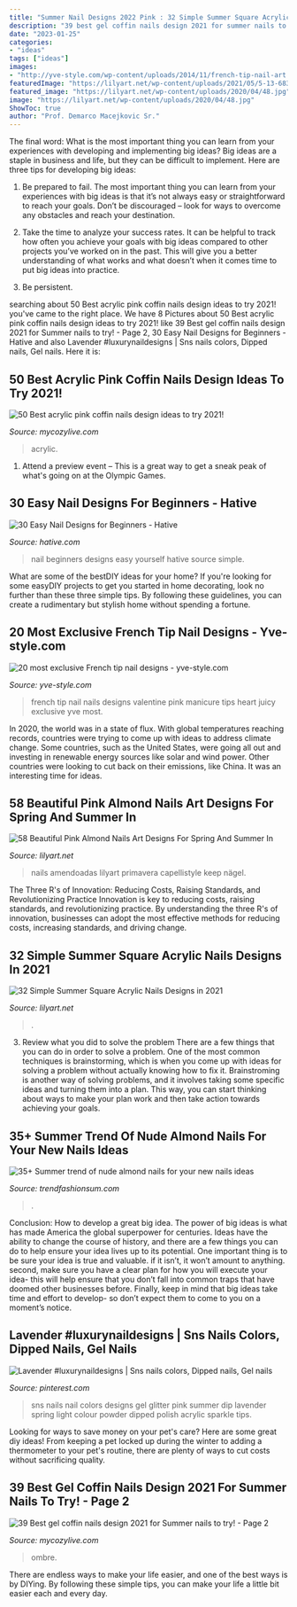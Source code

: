 ```yaml
---
title: "Summer Nail Designs 2022 Pink : 32 Simple Summer Square Acrylic Nails Designs In 2021"
description: "39 best gel coffin nails design 2021 for summer nails to try!"
date: "2023-01-25"
categories:
- "ideas"
tags: ["ideas"]
images:
- "http://yve-style.com/wp-content/uploads/2014/11/french-tip-nail-art.jpg"
featuredImage: "https://lilyart.net/wp-content/uploads/2021/05/5-13-683x1024.jpg"
featured_image: "https://lilyart.net/wp-content/uploads/2020/04/48.jpg"
image: "https://lilyart.net/wp-content/uploads/2020/04/48.jpg"
ShowToc: true
author: "Prof. Demarco Macejkovic Sr."
---
```



The final word: What is the most important thing you can learn from your experiences with developing and implementing big ideas?
Big ideas are a staple in business and life, but they can be difficult to implement. Here are three tips for developing big ideas:
1. Be prepared to fail. The most important thing you can learn from your experiences with big ideas is that it’s not always easy or straightforward to reach your goals. Don’t be discouraged – look for ways to overcome any obstacles and reach your destination.

2. Take the time to analyze your success rates. It can be helpful to track how often you achieve your goals with big ideas compared to other projects you’ve worked on in the past. This will give you a better understanding of what works and what doesn’t when it comes time to put big ideas into practice.

3. Be persistent.

	

		
searching about 50 Best acrylic pink coffin nails design ideas to try 2021! you've came to the right place. We have 8 Pictures about 50 Best acrylic pink coffin nails design ideas to try 2021! like 39 Best gel coffin nails design 2021 for Summer nails to try! - Page 2, 30 Easy Nail Designs for Beginners - Hative and also Lavender #luxurynaildesigns | Sns nails colors, Dipped nails, Gel nails. Here it is:
		
    
## 50 Best Acrylic Pink Coffin Nails Design Ideas To Try 2021!

<img loading=lazy src="https://mycozylive.com/wp-content/uploads/2021/04/4-13-683x1024.jpg" onerror="this.onerror=null;this.src='https://tse4.mm.bing.net/th?id=OIP.bFUL2tke64ApIIEwDdwB3gHaLG&amp;pid=15.1';" alt="50 Best acrylic pink coffin nails design ideas to try 2021!">

_Source: mycozylive.com_

>acrylic. 

	

1. Attend a preview event – This is a great way to get a sneak peak of what's going on at the Olympic Games.

    
## 30 Easy Nail Designs For Beginners - Hative

<img loading=lazy src="https://hative.com/wp-content/uploads/2014/11/easy-nail-designs/27-easy-nail-designs-for-beginners.jpg" onerror="this.onerror=null;this.src='https://tse3.mm.bing.net/th?id=OIP.6bCxR0tzGvIhlcLXFK9oFQHaLG&amp;pid=15.1';" alt="30 Easy Nail Designs for Beginners - Hative">

_Source: hative.com_

>nail beginners designs easy yourself hative source simple. 

	

What are some of the bestDIY ideas for your home?
If you're looking for some easyDIY projects to get you started in home decorating, look no further than these three simple tips. By following these guidelines, you can create a rudimentary but stylish home without spending a fortune.

    
## 20 Most Exclusive French Tip Nail Designs - Yve-style.com

<img loading=lazy src="http://yve-style.com/wp-content/uploads/2014/11/french-tip-nail-art.jpg" onerror="this.onerror=null;this.src='https://tse3.mm.bing.net/th?id=OIP.r6NbnKo34CejhB8uwA6CRgHaJ3&amp;pid=15.1';" alt="20 most exclusive French tip nail designs - yve-style.com">

_Source: yve-style.com_

>french tip nail nails designs valentine pink manicure tips heart juicy exclusive yve most. 

	

In 2020, the world was in a state of flux. With global temperatures reaching records, countries were trying to come up with ideas to address climate change. Some countries, such as the United States, were going all out and investing in renewable energy sources like solar and wind power. Other countries were looking to cut back on their emissions, like China. It was an interesting time for ideas.

    
## 58 Beautiful Pink Almond Nails Art Designs For Spring And Summer In

<img loading=lazy src="https://lilyart.net/wp-content/uploads/2020/04/48.jpg" onerror="this.onerror=null;this.src='https://tse1.mm.bing.net/th?id=OIP.YtqLEA-BBfxzNmSub9etfwHaK1&amp;pid=15.1';" alt="58 Beautiful Pink Almond Nails Art Designs For Spring And Summer In">

_Source: lilyart.net_

>nails amendoadas lilyart primavera capellistyle keep nägel. 

	

The Three R's of Innovation: Reducing Costs, Raising Standards, and Revolutionizing Practice
Innovation is key to reducing costs, raising standards, and revolutionizing practice. By understanding the three R's of innovation, businesses can adopt the most effective methods for reducing costs, increasing standards, and driving change.

    
## 32 Simple Summer Square Acrylic Nails Designs In 2021

<img loading=lazy src="https://lilyart.net/wp-content/uploads/2021/05/5-13-683x1024.jpg" onerror="this.onerror=null;this.src='https://tse1.mm.bing.net/th?id=OIP.QAuf2Ujw2VBNAesQITZREgHaLG&amp;pid=15.1';" alt="32 Simple Summer Square Acrylic Nails Designs in 2021">

_Source: lilyart.net_

>. 

	

3. Review what you did to solve the problem
There are a few things that you can do in order to solve a problem. One of the most common techniques is brainstorming, which is when you come up with ideas for solving a problem without actually knowing how to fix it. Brainstroming is another way of solving problems, and it involves taking some specific ideas and turning them into a plan. This way, you can start thinking about ways to make your plan work and then take action towards achieving your goals.

    
## 35+ Summer Trend Of Nude Almond Nails For Your New Nails Ideas

<img loading=lazy src="https://trendfashionsum.com/wp-content/uploads/2021/05/15-12.jpg" onerror="this.onerror=null;this.src='https://tse4.mm.bing.net/th?id=OIP.ManiadNX2C_UE1r_RzMQMQHaLH&amp;pid=15.1';" alt="35+ Summer trend of nude almond nails for your new nails ideas">

_Source: trendfashionsum.com_

>. 

	

Conclusion: How to develop a great big idea.
The power of big ideas is what has made America the global superpower for centuries. Ideas have the ability to change the course of history, and there are a few things you can do to help ensure your idea lives up to its potential.
One important thing is to be sure your idea is true and valuable. if it isn’t, it won’t amount to anything. second, make sure you have a clear plan for how you will execute your idea- this will help ensure that you don’t fall into common traps that have doomed other businesses before. Finally, keep in mind that big ideas take time and effort to develop- so don’t expect them to come to you on a moment’s notice.

    
## Lavender #luxurynaildesigns | Sns Nails Colors, Dipped Nails, Gel Nails

<img loading=lazy src="https://i.pinimg.com/736x/17/c3/07/17c307b44062b2a99bd3664c88176c9c.jpg" onerror="this.onerror=null;this.src='https://tse4.mm.bing.net/th?id=OIP.03tASx2ZdWVNe8visBBqRAHaJ3&amp;pid=15.1';" alt="Lavender #luxurynaildesigns | Sns nails colors, Dipped nails, Gel nails">

_Source: pinterest.com_

>sns nails nail colors designs gel glitter pink summer dip lavender spring light colour powder dipped polish acrylic sparkle tips. 

	

Looking for ways to save money on your pet's care? Here are some great diy ideas! From keeping a pet locked up during the winter to adding a thermometer to your pet's routine, there are plenty of ways to cut costs without sacrificing quality.

    
## 39 Best Gel Coffin Nails Design 2021 For Summer Nails To Try! - Page 2

<img loading=lazy src="https://mycozylive.com/wp-content/uploads/2021/05/13-768x1152.jpg" onerror="this.onerror=null;this.src='https://tse1.mm.bing.net/th?id=OIP.SXj8TVhj8GTz0ICb7osEDwHaLH&amp;pid=15.1';" alt="39 Best gel coffin nails design 2021 for Summer nails to try! - Page 2">

_Source: mycozylive.com_

>ombre. 

	

There are endless ways to make your life easier, and one of the best ways is by DIYing. By following these simple tips, you can make your life a little bit easier each and every day.

